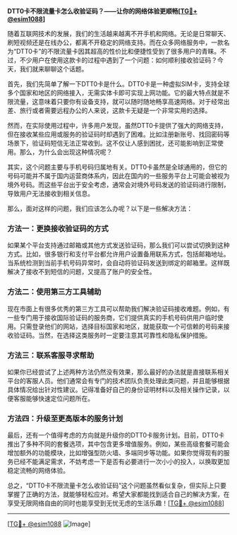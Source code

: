 **DTT0卡不限流量卡怎么收验证码？——让你的网络体验更顺畅[[TG💪+ @esim1088](https://t.me/s/esim1088)]**

随着互联网技术的发展，我们的生活越来越离不开手机和网络。无论是日常聊天、刷短视频还是在线办公，都离不开稳定的网络支持。而在众多网络服务中，一款名为“DTT0卡”的不限流量卡因其超高的性价比和便捷性受到了很多用户的青睐。不过，不少用户在使用这款卡的过程中遇到了一个问题：如何顺利接收验证码？今天，我们就来聊聊这个话题。

首先，我们先简单了解一下DTT0卡是什么。DTT0卡是一种虚拟SIM卡，支持全球多个国家和地区的网络接入，无需实体卡即可实现上网功能。它的最大特点就是不限流量，这意味着只要你有设备支持，就可以随时随地畅享高速网络。对于经常出差、旅行或者需要远程办公的人来说，这款卡无疑是一个非常实用的选择。

然而，在实际使用过程中，许多用户发现，虽然DTT0卡提供了强大的网络支持，但在接收某些应用或服务的验证码时却遇到了困难。比如注册新账号、找回密码等场景下，验证码短信无法正常收到。这不仅让人感到困扰，还可能影响到正常使用。那么，为什么会出现这种情况呢？

其实，这个问题主要与手机号码归属地有关。DTT0卡虽然是全球通用的，但它的号码可能并不属于国内运营商体系内，因此在国内的一些服务平台上可能会被视为境外号码。而这些平台出于安全考虑，通常会对境外号码发送的验证码进行限制，导致用户无法接收到相关信息。

那么，面对这样的问题，我们应该怎么办呢？以下是一些解决方法：

### 方法一：更换接收验证码的方式

如果某个平台支持通过邮箱或其他方式发送验证码，那么我们可以尝试切换到这种方式。比如，很多银行和支付平台都允许用户设置备用联系方式，包括邮箱地址。当系统检测到当前手机号码异常时，会自动将验证码发送到绑定的邮箱里。这样既解决了接收不到短信的问题，又提高了账户的安全性。

### 方法二：使用第三方工具辅助

现在市面上有很多优秀的第三方工具可以帮助我们解决验证码接收难题。例如，有一些专门用于接收国际验证码的服务商，它们提供真实的手机号码供用户临时使用。只需登录他们的网站，选择目标国家和地区，就能获取一个可信赖的号码来接收验证码。当然，在选择这类服务时一定要注意其可靠性和隐私保护措施。

### 方法三：联系客服寻求帮助

如果你已经尝试了上述两种方法仍然没有效果，那么最好的办法就是直接联系相关平台的客服人员。他们通常会有专门的技术团队负责处理此类问题，并且能够根据具体情况给出针对性建议。记得准备好自己的身份证明材料以及相关操作记录，以便客服能够快速定位问题所在。

### 方法四：升级至更高版本的服务计划

最后，还有一个值得考虑的方向就是升级你的DTT0卡服务计划。目前，DTT0卡推出了多种不同的套餐选项，其中包含更多增值服务。例如，某些高级套餐可能会增加额外的功能模块，比如增强型防火墙、多端同步等功能。如果你觉得现有的服务已经不能满足需求，不妨考虑一下是否有必要进行一次小小的投入，以换取更加稳定流畅的网络体验。

总之，“DTT0卡不限流量卡怎么收验证码”这个问题虽然看似复杂，但实际上只要掌握了正确的方法，就能够轻松应对。希望大家都能找到适合自己的解决方案，在享受无限网络自由的同时也能享受到无忧无虑的生活乐趣！[[TG💪+ @esim1088](https://t.me/s/esim1088)]

---

[[TG💪+ @esim1088](https://t.me/s/esim1088) ![Image](https://i.postimg.cc/4NQfJmqS/Snipaste-2025-05-13-00-14-12.png)]